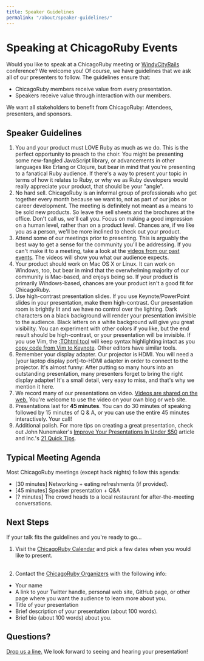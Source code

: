 ```yaml
---
title: Speaker Guidelines
permalink: "/about/speaker-guidelines/"
---
```


# Speaking at ChicagoRuby Events

Would you like to speak at a ChicagoRuby meeting or [WindyCityRails](http://windycityrails.com) conference? We welcome you! Of course, we have guidelines that we ask all of our presenters to follow. The guidelines ensure that:

- ChicagoRuby members receive value from every presentation.
- Speakers receive value through interaction with our members.

We want all stakeholders to benefit from ChicagoRuby: Attendees, presenters, and sponsors.


## Speaker Guidelines

1. You and your product must LOVE Ruby as much as we do. This is the perfect opportunity to preach to the choir. You might be presenting some new-fangled JavaScript library, or advancements in other languages like Erlang or Clojure, but bear in mind that you're presenting to a fanatical Ruby audience. If there's a way to present your topic in terms of how it relates to Ruby, or why we as Ruby developers would really appreciate your product, that should be your "angle".
2. No hard sell. ChicagoRuby is an informal group of professionals who get together every month because we want to, not as part of our jobs or career development. The meeting is definitely not meant as a means to be sold new products. So leave the sell sheets and the brochures at the office. Don't call us, we'll call you. Focus on making a good impression on a human level, rather than on a product level. Chances are, if we like you as a person, we'll be more inclined to check out your product.
3. Attend some of our meetings prior to presenting. This is arguably the best way to get a sense for the community you'll be addressing. If you can't make it to a meeting, take a look at the [videos from our past events](/videos). The videos will show you what our audience expects.
4. Your product should work on Mac OS X or Linux. It can work on Windows, too, but bear in mind that the overwhelming majority of our community is Mac-based, and enjoys being so. If your product is primarily Windows-based, chances are your product isn't a good fit for ChicagoRuby.
5. Use high-contrast presentation slides. If you use Keynote/PowerPoint slides in your presentation, make them high-contrast. Our presentation room is brightly lit and we have no control over the lighting. Dark characters on a black background will render your presentation invisible to the audience. Black letters on a white background will give you great visibility. You can experiment with other colors if you like, but the end result should be high-contrast, or your presentation will be invisible. If you use Vim, the [:TOhtml tool](http://rayhightower.com/blog/2013/10/31/tohtml-using-vim-code-snippets-in-keynote-presentations/) will keep syntax highlighting intact as you [copy code from Vim to Keynote](http://rayhightower.com/blog/2013/10/31/tohtml-using-vim-code-snippets-in-keynote-presentations/). Other editors have similar tools.
6. Remember your display adapter. Our projector is HDMI. You will need a [your laptop display port]-to-HDMI adapter in order to connect to the projector. It's almost funny: After putting so many hours into an outstanding presentation, many presenters forget to bring the right display adapter! It's a small detail, very easy to miss, and that's why we mention it here.
7. We record many of our presentations on video. [Videos are shared on the web.](http://vimeo.com/chicagoruby/channels) You're welcome to use the video on your own blog or web site.
8. Presentations last for **45 minutes**. You can do 30 minutes of speaking
   followed by 15 minutes of Q & A, or you can use the entire 45 minutes
   interactively. Your call!
9. Additional polish. For more tips on creating a great presentation, check out John Nunemaker's [Improve Your Presentations In Under $50](http://railstips.org/blog/archives/2010/05/05/improve-your-presentations-in-under-50/) article and Inc.'s [21 Quick Tips](http://www.inc.com/geoffrey-james/how-to-fix-your-presentations-21-tips.html).

## Typical Meeting Agenda

Most ChicagoRuby meetings (except hack nights) follow this agenda:

   * [30 minutes] Networking + eating refreshments (if provided).
   * [45 minutes] Speaker presentation + Q&A
   * [? minutes] The crowd heads to a local restaurant for after-the-meeting conversations.

## Next Steps

If your talk fits the guidelines and you're ready to go...

1. Visit the [ChicagoRuby Calendar](https://www.meetup.com/ChicagoRuby/events/) and pick a few dates when you would like to present.&nbsp;<br/>&nbsp;

2. Contact the [ChicagoRuby Organizers](/contact) with the following info:
* Your name
* A link to your Twitter handle, personal web site, GitHub page, or
other page where you want the audience to learn more about you.
* Title of your presentation
* Brief description of your presentation (about 100 words).
* Brief bio (about 100 words) about you.

## Questions?

[Drop us a line.](/contact) We look forward to seeing and hearing your presentation!
&nbsp;<br/>
&nbsp;<br/>
&nbsp;<br/>
&nbsp;<br/>
